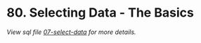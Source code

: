 # 80. Selecting Data - The Basics

_View sql file [07-select-data](./sql/07-select-data.sql) for more details._
